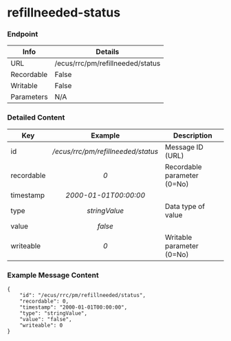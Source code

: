 # refillneeded-status



### Endpoint

| Info  | Details |
| ------------- | ------------- |
| URL   | /ecus/rrc/pm/refillneeded/status   |
| Recordable   | False   |
| Writable   | False   |
| Parameters  | N/A |

### Detailed Content

|  Key  | Example | Description |
| ------------- | :------: | ------------------------------ |
|  id | _/ecus/rrc/pm/refillneeded/status_ | Message ID (URL) |
|  recordable | _0_ | Recordable parameter (0=No) |
|  timestamp | _2000-01-01T00:00:00_ |  |
|  type | _stringValue_ | Data type of value |
|  value | _false_ |  |
|  writeable | _0_ | Writable parameter (0=No) |



### Example Message Content
```
{
    "id": "/ecus/rrc/pm/refillneeded/status",
    "recordable": 0,
    "timestamp": "2000-01-01T00:00:00",
    "type": "stringValue",
    "value": "false",
    "writeable": 0
}
```
